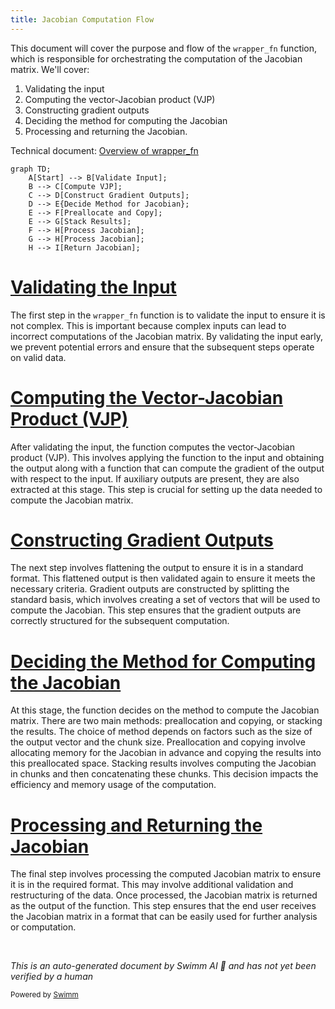 ```yaml
---
title: Jacobian Computation Flow
---
```

This document will cover the purpose and flow of the `wrapper_fn` function, which is responsible for orchestrating the computation of the Jacobian matrix. We'll cover:

1. Validating the input
2. Computing the vector-Jacobian product (VJP)
3. Constructing gradient outputs
4. Deciding the method for computing the Jacobian
5. Processing and returning the Jacobian.

Technical document: <SwmLink doc-title="Overview of wrapper_fn">[Overview of wrapper_fn](/.swm/overview-of-wrapper_fn.4i5qtom2.sw.md)</SwmLink>

```mermaid
graph TD;
    A[Start] --> B[Validate Input];
    B --> C[Compute VJP];
    C --> D[Construct Gradient Outputs];
    D --> E{Decide Method for Jacobian};
    E --> F[Preallocate and Copy];
    E --> G[Stack Results];
    F --> H[Process Jacobian];
    G --> H[Process Jacobian];
    H --> I[Return Jacobian];
```

# [Validating the Input](https://app.swimm.io/repos/Z2l0aHViJTNBJTNBcHl0b3JjaC1hdXRvZG9jcy1kZW1vJTNBJTNBU3dpbW0tRGVtbw==/docs/4i5qtom2#the-wrapper_fn-function-starts-by-checking-if-the-input-is-complex)

The first step in the `wrapper_fn` function is to validate the input to ensure it is not complex. This is important because complex inputs can lead to incorrect computations of the Jacobian matrix. By validating the input early, we prevent potential errors and ensure that the subsequent steps operate on valid data.

# [Computing the Vector-Jacobian Product (VJP)](https://app.swimm.io/repos/Z2l0aHViJTNBJTNBcHl0b3JjaC1hdXRvZG9jcy1kZW1vJTNBJTNBU3dpbW0tRGVtbw==/docs/4i5qtom2#it-then-computes-the-vector-jacobian-product-vjp-and-extracts-the-necessary-components)

After validating the input, the function computes the vector-Jacobian product (VJP). This involves applying the function to the input and obtaining the output along with a function that can compute the gradient of the output with respect to the input. If auxiliary outputs are present, they are also extracted at this stage. This step is crucial for setting up the data needed to compute the Jacobian matrix.

# [Constructing Gradient Outputs](https://app.swimm.io/repos/Z2l0aHViJTNBJTNBcHl0b3JjaC1hdXRvZG9jcy1kZW1vJTNBJTNBU3dpbW0tRGVtbw==/docs/4i5qtom2#the-function-flattens-the-output-validates-it-and-constructs-gradient-outputs)

The next step involves flattening the output to ensure it is in a standard format. This flattened output is then validated again to ensure it meets the necessary criteria. Gradient outputs are constructed by splitting the standard basis, which involves creating a set of vectors that will be used to compute the Jacobian. This step ensures that the gradient outputs are correctly structured for the subsequent computation.

# [Deciding the Method for Computing the Jacobian](https://app.swimm.io/repos/Z2l0aHViJTNBJTNBcHl0b3JjaC1hdXRvZG9jcy1kZW1vJTNBJTNBU3dpbW0tRGVtbw==/docs/4i5qtom2#it-decides-whether-to-compute-the-jacobian-using-preallocation-and-copying-or-by-stacking-the-results)

At this stage, the function decides on the method to compute the Jacobian matrix. There are two main methods: preallocation and copying, or stacking the results. The choice of method depends on factors such as the size of the output vector and the chunk size. Preallocation and copying involve allocating memory for the Jacobian in advance and copying the results into this preallocated space. Stacking results involves computing the Jacobian in chunks and then concatenating these chunks. This decision impacts the efficiency and memory usage of the computation.

# [Processing and Returning the Jacobian](https://app.swimm.io/repos/Z2l0aHViJTNBJTNBcHl0b3JjaC1hdXRvZG9jcy1kZW1vJTNBJTNBU3dpbW0tRGVtbw==/docs/4i5qtom2#finally-it-processes-the-jacobian-and-returns-it-in-the-required-format)

The final step involves processing the computed Jacobian matrix to ensure it is in the required format. This may involve additional validation and restructuring of the data. Once processed, the Jacobian matrix is returned as the output of the function. This step ensures that the end user receives the Jacobian matrix in a format that can be easily used for further analysis or computation.

&nbsp;

*This is an auto-generated document by Swimm AI 🌊 and has not yet been verified by a human*

<SwmMeta version="3.0.0" repo-id="Z2l0aHViJTNBJTNBcHl0b3JjaC1hdXRvZG9jcy1kZW1vJTNBJTNBU3dpbW0tRGVtbw==" repo-name="pytorch-autodocs-demo"><sup>Powered by [Swimm](https://app.swimm.io/)</sup></SwmMeta>
